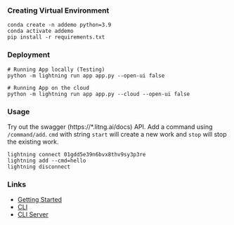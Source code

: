 

### Creating Virtual Environment

```
conda create -n addemo python=3.9
conda activate addemo
pip install -r requirements.txt
```

### Deployment

```
# Running App locally (Testing)
python -m lightning run app app.py --open-ui false

# Running App on the cloud 
python -m lightning run app app.py --cloud --open-ui false
```

### Usage
Try out the swagger (https://*.litng.ai/docs) API. Add a command using `/command/add`. `cmd` with string `start` will create a new work and `stop` will stop the existing work.

```
lightning connect 01gdd5e39n6bvx8thv9sy3p3re 
lightning add --cmd=hello
lightning disconnect
```

### Links
- [Getting Started](https://lightning.ai/lightning-docs/get_started/lightning_apps_intro.html)
- [CLI](https://lightning.ai/lightning-docs/glossary/command_lines/command_lines.html)
- [CLI Server](https://lightning.ai/lightning-docs/workflows/build_command_line_interface/cli.html)
